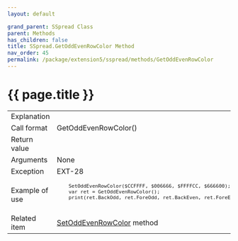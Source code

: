 ```yaml
---
layout: default

grand_parent: SSpread Class
parent: Methods
has_children: false
title: SSpread.GetOddEvenRowColor Method
nav_order: 45
permalink: /package/extension5/sspread/methods/GetOddEvenRowColor
---
```

# {{ page.title }}

<table>
  <tr>
    <td>Explanation</td>
    <td colspan="2"></td>
  </tr>
  <tr>
    <td>Call format</td>
    <td colspan="2">GetOddEvenRowColor()</td>
  </tr>
  <tr>
    <td>Return value</td>
    <td colspan="2"></td>
  </tr>  
  <tr>
    <td>Arguments</td>
    <td colspan="2">None</td>
  </tr>
  <tr>
    <td>Exception</td>
    <td>EXT-28</td>
    <td></td>
  </tr>
  <tr>
    <td>Example of use</td>
    <td colspan="2"><code><pre>
    SetOddEvenRowColor($CCFFFF, $006666, $FFFFCC, $666600);
    var ret = GetOddEvenRowColor();
    print(ret.BackOdd, ret.ForeOdd, ret.BackEven, ret.ForeEven, "\n");
    </pre></code></td>
  </tr>
  <tr>
    <td>Related item</td>
    <td colspan="2"><a href="/package/extension5/sspread/methods/SetOddEvenRowColor">SetOddEvenRowColor</a> method</td>
  </tr>
</table>
